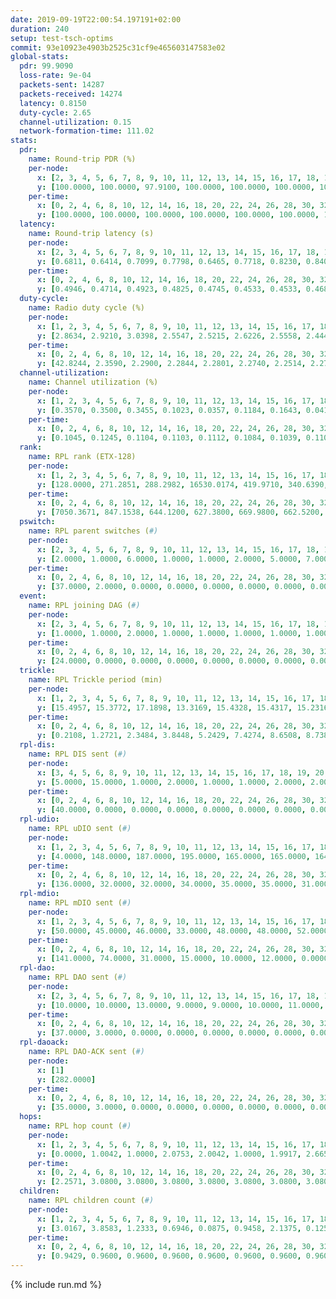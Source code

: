 ```yaml
---
date: 2019-09-19T22:00:54.197191+02:00
duration: 240
setup: test-tsch-optims
commit: 93e10923e4903b2525c31cf9e465603147583e02
global-stats:
  pdr: 99.9090
  loss-rate: 9e-04
  packets-sent: 14287
  packets-received: 14274
  latency: 0.8150
  duty-cycle: 2.65
  channel-utilization: 0.15
  network-formation-time: 111.02
stats:
  pdr:
    name: Round-trip PDR (%)
    per-node:
      x: [2, 3, 4, 5, 6, 7, 8, 9, 10, 11, 12, 13, 14, 15, 16, 17, 18, 19, 20, 21, 22, 23, 24, 25]
      y: [100.0000, 100.0000, 97.9100, 100.0000, 100.0000, 100.0000, 100.0000, 100.0000, 100.0000, 100.0000, 100.0000, 100.0000, 100.0000, 100.0000, 100.0000, 100.0000, 100.0000, 100.0000, 100.0000, 100.0000, 100.0000, 100.0000, 100.0000, 100.0000]
    per-time:
      x: [0, 2, 4, 6, 8, 10, 12, 14, 16, 18, 20, 22, 24, 26, 28, 30, 32, 34, 36, 38, 40, 42, 44, 46, 48, 50, 52, 54, 56, 58, 60, 62, 64, 66, 68, 70, 72, 74, 76, 78, 80, 82, 84, 86, 88, 90, 92, 94, 96, 98, 100, 102, 104, 106, 108, 110, 112, 114, 116, 118, 120, 122, 124, 126, 128, 130, 132, 134, 136, 138, 140, 142, 144, 146, 148, 150, 152, 154, 156, 158, 160, 162, 164, 166, 168, 170, 172, 174, 176, 178, 180, 182, 184, 186, 188, 190, 192, 194, 196, 198, 200, 202, 204, 206, 208, 210, 212, 214, 216, 218, 220, 222, 224, 226, 228, 230, 232, 234, 236, 238]
      y: [100.0000, 100.0000, 100.0000, 100.0000, 100.0000, 100.0000, 100.0000, 100.0000, 100.0000, 100.0000, 100.0000, 100.0000, 100.0000, 100.0000, 100.0000, 100.0000, 100.0000, 100.0000, 100.0000, 100.0000, 100.0000, 100.0000, 100.0000, 100.0000, 100.0000, 100.0000, 100.0000, 100.0000, 100.0000, 100.0000, 100.0000, 100.0000, 100.0000, 100.0000, 100.0000, 100.0000, 100.0000, 100.0000, 100.0000, 100.0000, 100.0000, 100.0000, 100.0000, 100.0000, 100.0000, 100.0000, 100.0000, 100.0000, 100.0000, 100.0000, 100.0000, 100.0000, 100.0000, 100.0000, 100.0000, 100.0000, 100.0000, 100.0000, 100.0000, 100.0000, 100.0000, 100.0000, 100.0000, 100.0000, 100.0000, 100.0000, 100.0000, 100.0000, 100.0000, 100.0000, 100.0000, 100.0000, 100.0000, 100.0000, 100.0000, 100.0000, 100.0000, 100.0000, 100.0000, 100.0000, 100.0000, 100.0000, 100.0000, 100.0000, 100.0000, 100.0000, 100.0000, 100.0000, 100.0000, 100.0000, 100.0000, 100.0000, 100.0000, 100.0000, 100.0000, 100.0000, 100.0000, 99.1667, 95.0000, 95.0000, 100.0000, 100.0000, 100.0000, 100.0000, 100.0000, 100.0000, 100.0000, 100.0000, 100.0000, 100.0000, 100.0000, 100.0000, 100.0000, 100.0000, 100.0000, 100.0000, 100.0000, 100.0000, 100.0000, 100.0000]
  latency:
    name: Round-trip latency (s)
    per-node:
      x: [2, 3, 4, 5, 6, 7, 8, 9, 10, 11, 12, 13, 14, 15, 16, 17, 18, 19, 20, 21, 22, 23, 24, 25]
      y: [0.6811, 0.6414, 0.7099, 0.7798, 0.6465, 0.7718, 0.8230, 0.8400, 0.7085, 0.8940, 0.7231, 0.7205, 0.8669, 0.7712, 0.7840, 0.8701, 0.8272, 0.8053, 0.9087, 0.9780, 0.8630, 1.0035, 1.0021, 0.9160]
    per-time:
      x: [0, 2, 4, 6, 8, 10, 12, 14, 16, 18, 20, 22, 24, 26, 28, 30, 32, 34, 36, 38, 40, 42, 44, 46, 48, 50, 52, 54, 56, 58, 60, 62, 64, 66, 68, 70, 72, 74, 76, 78, 80, 82, 84, 86, 88, 90, 92, 94, 96, 98, 100, 102, 104, 106, 108, 110, 112, 114, 116, 118, 120, 122, 124, 126, 128, 130, 132, 134, 136, 138, 140, 142, 144, 146, 148, 150, 152, 154, 156, 158, 160, 162, 164, 166, 168, 170, 172, 174, 176, 178, 180, 182, 184, 186, 188, 190, 192, 194, 196, 198, 200, 202, 204, 206, 208, 210, 212, 214, 216, 218, 220, 222, 224, 226, 228, 230, 232, 234, 236, 238]
      y: [0.4946, 0.4714, 0.4923, 0.4825, 0.4745, 0.4533, 0.4533, 0.4683, 0.4811, 0.5133, 0.5218, 0.4337, 0.4589, 0.4940, 0.4903, 0.4887, 0.5068, 0.4633, 0.4403, 0.4478, 0.4628, 0.4269, 0.4686, 0.4396, 0.4107, 0.3750, 0.4051, 0.3860, 0.3772, 0.4197, 0.4657, 0.4230, 0.4151, 0.4116, 0.4081, 0.4008, 0.4543, 0.4156, 0.3944, 0.3668, 0.3541, 0.3958, 0.4341, 0.3889, 0.3932, 0.3863, 0.3704, 0.4494, 0.4716, 0.4110, 0.3590, 0.3822, 0.3847, 0.6497, 0.5574, 0.4772, 0.4123, 0.4112, 0.4323, 0.9670, 1.0112, 0.7395, 0.5237, 0.5055, 0.5045, 0.9559, 1.3112, 1.2327, 0.8049, 0.6466, 0.5561, 1.0436, 1.3072, 1.3086, 1.3068, 1.1266, 0.7715, 1.0093, 1.3150, 1.3014, 1.3186, 1.2881, 1.3006, 1.2890, 1.3060, 1.2896, 1.3086, 1.2952, 1.3141, 1.3193, 1.2838, 1.2955, 1.2940, 1.3111, 1.2891, 1.3013, 1.3072, 1.3367, 1.2932, 1.3287, 1.3182, 1.2935, 1.3050, 1.3127, 1.3202, 1.2994, 1.2980, 1.3056, 1.2762, 1.2799, 1.2978, 1.3261, 1.2944, 1.2869, 1.3075, 1.2862, 1.3174, 1.3116, 1.3001, 1.0511]
  duty-cycle:
    name: Radio duty cycle (%)
    per-node:
      x: [1, 2, 3, 4, 5, 6, 7, 8, 9, 10, 11, 12, 13, 14, 15, 16, 17, 18, 19, 20, 21, 22, 23, 24, 25]
      y: [2.8634, 2.9210, 3.0398, 2.5547, 2.5215, 2.6226, 2.5558, 2.4442, 2.2926, 2.4586, 2.4751, 2.5574, 2.7756, 2.5173, 2.4570, 2.7020, 2.4869, 2.5140, 2.5993, 2.6488, 2.5308, 2.6519, 2.5894, 2.5138, 2.4873]
    per-time:
      x: [0, 2, 4, 6, 8, 10, 12, 14, 16, 18, 20, 22, 24, 26, 28, 30, 32, 34, 36, 38, 40, 42, 44, 46, 48, 50, 52, 54, 56, 58, 60, 62, 64, 66, 68, 70, 72, 74, 76, 78, 80, 82, 84, 86, 88, 90, 92, 94, 96, 98, 100, 102, 104, 106, 108, 110, 112, 114, 116, 118, 120, 122, 124, 126, 128, 130, 132, 134, 136, 138, 140, 142, 144, 146, 148, 150, 152, 154, 156, 158, 160, 162, 164, 166, 168, 170, 172, 174, 176, 178, 180, 182, 184, 186, 188, 190, 192, 194, 196, 198, 200, 202, 204, 206, 208, 210, 212, 214, 216, 218, 220, 222, 224, 226, 228, 230, 232, 234, 236, 238, 240]
      y: [42.8244, 2.3590, 2.2900, 2.2844, 2.2801, 2.2740, 2.2514, 2.2724, 2.2882, 2.2725, 2.2798, 2.2803, 2.2447, 2.2535, 2.3294, 2.3250, 2.2917, 2.2949, 2.2633, 2.2622, 2.2600, 2.2593, 2.2644, 2.2881, 2.2789, 2.2652, 2.2431, 2.2711, 2.2452, 2.2501, 3.0315, 2.9991, 2.9301, 2.8556, 2.4710, 2.4343, 2.4318, 2.2608, 2.2433, 2.2436, 2.2481, 2.2374, 2.2557, 2.2831, 2.2355, 2.2655, 2.2539, 2.2394, 2.2495, 2.2354, 2.2523, 2.2379, 2.2506, 2.2607, 2.2374, 2.2365, 2.2509, 2.2333, 2.2372, 2.2317, 2.2308, 2.2484, 2.2401, 2.2600, 2.2432, 2.2250, 2.2342, 2.2478, 2.2500, 2.2535, 2.2494, 2.2359, 2.2425, 2.2490, 2.2286, 2.2469, 2.2533, 2.2383, 2.2473, 2.2424, 2.2666, 2.2443, 2.2227, 2.2360, 2.2298, 2.2471, 2.2437, 2.2566, 2.6829, 2.5541, 2.6486, 2.7282, 2.2512, 2.2308, 2.2540, 2.2195, 2.5124, 2.6642, 2.5563, 2.4696, 2.3109, 2.2829, 2.2571, 2.2518, 2.2517, 2.2288, 2.2314, 2.2362, 2.2475, 2.2240, 2.2253, 2.2447, 2.2562, 2.2402, 2.2198, 2.2351, 2.2224, 2.2379, 2.2501, 2.2054, null]
  channel-utilization:
    name: Channel utilization (%)
    per-node:
      x: [1, 2, 3, 4, 5, 6, 7, 8, 9, 10, 11, 12, 13, 14, 15, 16, 17, 18, 19, 20, 21, 22, 23, 24, 25]
      y: [0.3570, 0.3500, 0.3455, 0.1023, 0.0357, 0.1184, 0.1643, 0.0411, 0.0374, 0.0516, 0.0342, 0.0640, 0.1517, 0.0331, 0.1034, 0.2098, 0.0316, 0.0845, 0.0601, 0.0475, 0.0352, 0.0742, 0.0350, 0.0315, 0.0322]
    per-time:
      x: [0, 2, 4, 6, 8, 10, 12, 14, 16, 18, 20, 22, 24, 26, 28, 30, 32, 34, 36, 38, 40, 42, 44, 46, 48, 50, 52, 54, 56, 58, 60, 62, 64, 66, 68, 70, 72, 74, 76, 78, 80, 82, 84, 86, 88, 90, 92, 94, 96, 98, 100, 102, 104, 106, 108, 110, 112, 114, 116, 118, 120, 122, 124, 126, 128, 130, 132, 134, 136, 138, 140, 142, 144, 146, 148, 150, 152, 154, 156, 158, 160, 162, 164, 166, 168, 170, 172, 174, 176, 178, 180, 182, 184, 186, 188, 190, 192, 194, 196, 198, 200, 202, 204, 206, 208, 210, 212, 214, 216, 218, 220, 222, 224, 226, 228, 230, 232, 234, 236, 238, 240]
      y: [0.1045, 0.1245, 0.1104, 0.1103, 0.1112, 0.1084, 0.1039, 0.1102, 0.1096, 0.1097, 0.1121, 0.1124, 0.0995, 0.1066, 0.1292, 0.1244, 0.1165, 0.1177, 0.1049, 0.1068, 0.1074, 0.1074, 0.1084, 0.1119, 0.1080, 0.1036, 0.0969, 0.1083, 0.1001, 0.0990, 0.3749, 0.3294, 0.3130, 0.2906, 0.0962, 0.0749, 0.0870, 0.1029, 0.1003, 0.0970, 0.0992, 0.0961, 0.1017, 0.1095, 0.0959, 0.1041, 0.0998, 0.0987, 0.0978, 0.0920, 0.0977, 0.0933, 0.1008, 0.1007, 0.0949, 0.0958, 0.0985, 0.0913, 0.0936, 0.0954, 0.0925, 0.1000, 0.0954, 0.1026, 0.0985, 0.0949, 0.0966, 0.1003, 0.1041, 0.1036, 0.1023, 0.0981, 0.0984, 0.0974, 0.0926, 0.0956, 0.0982, 0.0933, 0.0952, 0.0957, 0.1028, 0.0974, 0.0881, 0.0925, 0.0934, 0.0953, 0.0965, 0.0963, 0.2553, 0.1596, 0.1980, 0.2172, 0.0998, 0.0909, 0.0999, 0.0884, 0.2367, 0.1788, 0.0885, 0.0362, 0.1067, 0.1009, 0.0992, 0.0976, 0.0965, 0.0923, 0.0932, 0.0951, 0.0972, 0.0909, 0.0912, 0.0972, 0.1004, 0.0953, 0.0906, 0.0945, 0.0893, 0.0955, 0.0994, 0.0817, null]
  rank:
    name: RPL rank (ETX-128)
    per-node:
      x: [1, 2, 3, 4, 5, 6, 7, 8, 9, 10, 11, 12, 13, 14, 15, 16, 17, 18, 19, 20, 21, 22, 23, 24, 25]
      y: [128.0000, 271.2851, 288.2982, 16530.0174, 419.9710, 340.6390, 436.3719, 865.5388, 694.3279, 823.5061, 689.0612, 725.6860, 527.9959, 956.1976, 602.8462, 487.2800, 914.8185, 698.9109, 693.4490, 764.0408, 836.0976, 697.8745, 859.7602, 840.7126, 850.0688]
    per-time:
      x: [0, 2, 4, 6, 8, 10, 12, 14, 16, 18, 20, 22, 24, 26, 28, 30, 32, 34, 36, 38, 40, 42, 44, 46, 48, 50, 52, 54, 56, 58, 60, 62, 64, 66, 68, 70, 72, 74, 76, 78, 80, 82, 84, 86, 88, 90, 92, 94, 96, 98, 100, 102, 104, 106, 108, 110, 112, 114, 116, 118, 120, 122, 124, 126, 128, 130, 132, 134, 136, 138, 140, 142, 144, 146, 148, 150, 152, 154, 156, 158, 160, 162, 164, 166, 168, 170, 172, 174, 176, 178, 180, 182, 184, 186, 188, 190, 192, 194, 196, 198, 200, 202, 204, 206, 208, 210, 212, 214, 216, 218, 220, 222, 224, 226, 228, 230, 232, 234, 236, 238]
      y: [7050.3671, 847.1538, 644.1200, 627.3800, 669.9800, 662.5200, 660.0200, 655.1400, 621.3400, 640.1200, 679.6200, 674.6200, 668.4200, 678.9000, 684.8200, 656.9815, 654.2200, 664.2800, 671.5000, 692.0000, 685.7843, 661.8269, 693.4074, 688.6346, 669.2642, 623.3333, 609.6000, 574.3137, 572.7647, 575.0000, 395.1687, 318.0942, 295.1907, 326.5130, 424.1813, 413.4864, 432.6029, 493.4545, 616.8627, 612.9423, 603.1400, 597.6078, 596.9600, 596.5200, 602.0800, 603.4151, 582.7925, 543.5962, 538.2600, 547.0392, 539.9400, 533.9020, 541.7451, 536.9423, 528.3800, 518.4038, 505.8235, 504.2000, 523.2800, 554.8800, 551.8000, 564.1538, 559.6600, 569.1071, 546.3922, 536.8000, 538.7308, 545.5600, 558.9200, 565.1800, 571.7843, 570.6000, 571.6727, 562.5686, 564.3600, 555.7800, 543.9600, 545.5400, 556.1000, 550.0000, 552.2308, 541.3600, 539.2745, 540.6600, 534.4510, 535.3600, 531.0800, 541.0800, 466.8300, 455.2946, 443.9115, 435.4523, 531.5686, 518.5882, 511.2400, 514.2000, 511.1765, 450.3283, 17805.0200, 59754.4682, 50606.3971, 533.2500, 517.3800, 512.6600, 522.7647, 522.3400, 518.5600, 529.5192, 524.5400, 530.4400, 525.6400, 524.9216, 530.4314, 522.9216, 521.3800, 532.3600, 514.0800, 523.3077, 516.8462, 513.8800]
  pswitch:
    name: RPL parent switches (#)
    per-node:
      x: [2, 3, 4, 5, 6, 7, 8, 9, 10, 11, 12, 13, 14, 15, 16, 17, 18, 19, 20, 21, 22, 23, 24, 25]
      y: [2.0000, 1.0000, 6.0000, 1.0000, 1.0000, 2.0000, 5.0000, 7.0000, 5.0000, 6.0000, 2.0000, 3.0000, 13.0000, 7.0000, 6.0000, 8.0000, 7.0000, 6.0000, 6.0000, 7.0000, 8.0000, 7.0000, 8.0000, 8.0000]
    per-time:
      x: [0, 2, 4, 6, 8, 10, 12, 14, 16, 18, 20, 22, 24, 26, 28, 30, 32, 34, 36, 38, 40, 42, 44, 46, 48, 50, 52, 54, 56, 58, 60, 62, 64, 66, 68, 70, 72, 74, 76, 78, 80, 82, 84, 86, 88, 90, 92, 94, 96, 98, 100, 102, 104, 106, 108, 110, 112, 114, 116, 118, 120, 122, 124, 126, 128, 130, 132, 134, 136, 138, 140, 142, 144, 146, 148, 150, 152, 154, 156, 158, 160, 162, 164, 166, 168, 170, 172, 174, 176, 178, 180, 182, 184, 186, 188, 190, 192, 194, 196, 198, 200, 202, 204, 206, 208, 210, 212, 214, 216, 218, 220, 222, 224, 226, 228, 230, 232, 234, 236]
      y: [37.0000, 2.0000, 0.0000, 0.0000, 0.0000, 0.0000, 0.0000, 0.0000, 0.0000, 0.0000, 0.0000, 0.0000, 0.0000, 0.0000, 0.0000, 4.0000, 0.0000, 0.0000, 0.0000, 0.0000, 1.0000, 2.0000, 4.0000, 2.0000, 3.0000, 1.0000, 0.0000, 1.0000, 1.0000, 0.0000, 0.0000, 4.0000, 0.0000, 0.0000, 1.0000, 1.0000, 3.0000, 0.0000, 1.0000, 2.0000, 0.0000, 1.0000, 0.0000, 0.0000, 0.0000, 3.0000, 3.0000, 2.0000, 0.0000, 1.0000, 0.0000, 1.0000, 1.0000, 2.0000, 0.0000, 2.0000, 1.0000, 0.0000, 0.0000, 0.0000, 0.0000, 2.0000, 0.0000, 6.0000, 1.0000, 0.0000, 2.0000, 0.0000, 0.0000, 0.0000, 1.0000, 0.0000, 5.0000, 1.0000, 0.0000, 0.0000, 0.0000, 0.0000, 0.0000, 0.0000, 2.0000, 0.0000, 1.0000, 0.0000, 1.0000, 0.0000, 0.0000, 0.0000, 2.0000, 0.0000, 1.0000, 0.0000, 1.0000, 1.0000, 0.0000, 0.0000, 1.0000, 1.0000, 3.0000, 1.0000, 0.0000, 2.0000, 0.0000, 0.0000, 1.0000, 0.0000, 0.0000, 2.0000, 0.0000, 0.0000, 0.0000, 1.0000, 1.0000, 1.0000, 0.0000, 0.0000, 0.0000, 2.0000, 2.0000]
  event:
    name: RPL joining DAG (#)
    per-node:
      x: [2, 3, 4, 5, 6, 7, 8, 9, 10, 11, 12, 13, 14, 15, 16, 17, 18, 19, 20, 21, 22, 23, 24, 25]
      y: [1.0000, 1.0000, 2.0000, 1.0000, 1.0000, 1.0000, 1.0000, 1.0000, 1.0000, 1.0000, 1.0000, 1.0000, 1.0000, 1.0000, 1.0000, 1.0000, 1.0000, 1.0000, 1.0000, 1.0000, 1.0000, 1.0000, 1.0000, 1.0000]
    per-time:
      x: [0, 2, 4, 6, 8, 10, 12, 14, 16, 18, 20, 22, 24, 26, 28, 30, 32, 34, 36, 38, 40, 42, 44, 46, 48, 50, 52, 54, 56, 58, 60, 62, 64, 66, 68, 70, 72, 74, 76, 78, 80, 82, 84, 86, 88, 90, 92, 94, 96, 98, 100, 102, 104, 106, 108, 110, 112, 114, 116, 118, 120, 122, 124, 126, 128, 130, 132, 134, 136, 138, 140, 142, 144, 146, 148, 150, 152, 154, 156, 158, 160, 162, 164, 166, 168, 170, 172, 174, 176, 178, 180, 182, 184, 186, 188, 190, 192, 194, 196, 198, 200, 202]
      y: [24.0000, 0.0000, 0.0000, 0.0000, 0.0000, 0.0000, 0.0000, 0.0000, 0.0000, 0.0000, 0.0000, 0.0000, 0.0000, 0.0000, 0.0000, 0.0000, 0.0000, 0.0000, 0.0000, 0.0000, 0.0000, 0.0000, 0.0000, 0.0000, 0.0000, 0.0000, 0.0000, 0.0000, 0.0000, 0.0000, 0.0000, 0.0000, 0.0000, 0.0000, 0.0000, 0.0000, 0.0000, 0.0000, 0.0000, 0.0000, 0.0000, 0.0000, 0.0000, 0.0000, 0.0000, 0.0000, 0.0000, 0.0000, 0.0000, 0.0000, 0.0000, 0.0000, 0.0000, 0.0000, 0.0000, 0.0000, 0.0000, 0.0000, 0.0000, 0.0000, 0.0000, 0.0000, 0.0000, 0.0000, 0.0000, 0.0000, 0.0000, 0.0000, 0.0000, 0.0000, 0.0000, 0.0000, 0.0000, 0.0000, 0.0000, 0.0000, 0.0000, 0.0000, 0.0000, 0.0000, 0.0000, 0.0000, 0.0000, 0.0000, 0.0000, 0.0000, 0.0000, 0.0000, 0.0000, 0.0000, 0.0000, 0.0000, 0.0000, 0.0000, 0.0000, 0.0000, 0.0000, 0.0000, 0.0000, 0.0000, 0.0000, 1.0000]
  trickle:
    name: RPL Trickle period (min)
    per-node:
      x: [1, 2, 3, 4, 5, 6, 7, 8, 9, 10, 11, 12, 13, 14, 15, 16, 17, 18, 19, 20, 21, 22, 23, 24, 25]
      y: [15.4957, 15.3772, 17.1898, 13.3169, 15.4328, 15.4317, 15.2316, 15.4115, 15.2771, 15.1201, 15.6055, 15.3544, 15.5103, 15.5451, 16.3428, 17.0794, 16.3452, 16.4125, 16.4748, 16.5459, 16.5497, 16.3923, 15.5765, 16.4263, 16.4009]
    per-time:
      x: [0, 2, 4, 6, 8, 10, 12, 14, 16, 18, 20, 22, 24, 26, 28, 30, 32, 34, 36, 38, 40, 42, 44, 46, 48, 50, 52, 54, 56, 58, 60, 62, 64, 66, 68, 70, 72, 74, 76, 78, 80, 82, 84, 86, 88, 90, 92, 94, 96, 98, 100, 102, 104, 106, 108, 110, 112, 114, 116, 118, 120, 122, 124, 126, 128, 130, 132, 134, 136, 138, 140, 142, 144, 146, 148, 150, 152, 154, 156, 158, 160, 162, 164, 166, 168, 170, 172, 174, 176, 178, 180, 182, 184, 186, 188, 190, 192, 194, 196, 198, 200, 202, 204, 206, 208, 210, 212, 214, 216, 218, 220, 222, 224, 226, 228, 230, 232, 234, 236, 238]
      y: [0.2108, 1.2721, 2.3484, 3.8448, 5.2429, 7.4274, 8.6508, 8.7381, 8.7381, 12.9324, 17.1267, 17.4763, 17.4763, 17.4763, 17.4763, 17.1577, 16.8428, 16.8646, 16.9520, 16.9520, 17.1336, 17.1402, 17.1526, 17.1402, 17.3114, 17.4763, 17.4763, 16.4817, 16.8766, 16.9520, 17.3684, 17.4351, 17.4439, 17.4310, 17.4422, 17.4604, 17.4763, 17.4763, 17.4763, 17.4763, 17.4763, 17.4763, 17.4763, 17.4763, 17.4763, 17.4763, 17.4763, 17.4763, 17.4763, 17.4763, 17.4763, 17.4763, 17.4763, 17.4763, 17.4763, 17.4763, 17.4763, 17.4763, 17.4763, 17.4763, 17.4763, 17.4763, 17.4763, 17.4763, 17.4763, 17.4763, 17.4763, 17.4763, 17.4763, 17.4763, 17.4763, 17.4763, 17.4763, 17.4763, 17.4763, 17.4763, 17.4763, 17.4763, 17.4763, 17.4763, 17.4763, 17.4763, 17.4763, 17.4763, 17.4763, 17.4763, 17.4763, 17.4763, 17.4763, 17.4763, 17.4763, 17.4763, 17.4763, 17.4763, 17.4763, 17.4763, 17.4763, 17.4763, 12.8220, 1.9122, 3.5538, 7.7627, 8.5634, 9.6993, 9.7661, 12.0586, 12.2334, 12.2670, 12.5829, 15.5539, 17.4763, 17.4763, 17.4763, 17.4763, 17.4763, 17.4763, 17.4763, 17.4763, 17.4763, 17.4763]
  rpl-dis:
    name: RPL DIS sent (#)
    per-node:
      x: [3, 4, 5, 6, 8, 9, 10, 11, 12, 13, 14, 15, 16, 17, 18, 19, 20, 21, 22, 23, 24, 25]
      y: [5.0000, 15.0000, 1.0000, 2.0000, 1.0000, 1.0000, 2.0000, 2.0000, 2.0000, 1.0000, 1.0000, 1.0000, 6.0000, 2.0000, 1.0000, 1.0000, 2.0000, 3.0000, 2.0000, 3.0000, 3.0000, 3.0000]
    per-time:
      x: [0, 2, 4, 6, 8, 10, 12, 14, 16, 18, 20, 22, 24, 26, 28, 30, 32, 34, 36, 38, 40, 42, 44, 46, 48, 50, 52, 54, 56, 58, 60, 62, 64, 66, 68, 70, 72, 74, 76, 78, 80, 82, 84, 86, 88, 90, 92, 94, 96, 98, 100, 102, 104, 106, 108, 110, 112, 114, 116, 118, 120, 122, 124, 126, 128, 130, 132, 134, 136, 138, 140, 142, 144, 146, 148, 150, 152, 154, 156, 158, 160, 162, 164, 166, 168, 170, 172, 174, 176, 178, 180, 182, 184, 186, 188, 190, 192, 194, 196, 198, 200]
      y: [40.0000, 0.0000, 0.0000, 0.0000, 0.0000, 0.0000, 0.0000, 0.0000, 0.0000, 0.0000, 0.0000, 0.0000, 0.0000, 0.0000, 0.0000, 0.0000, 0.0000, 0.0000, 0.0000, 0.0000, 0.0000, 0.0000, 0.0000, 0.0000, 0.0000, 0.0000, 0.0000, 0.0000, 0.0000, 0.0000, 0.0000, 1.0000, 2.0000, 1.0000, 1.0000, 1.0000, 2.0000, 0.0000, 0.0000, 0.0000, 0.0000, 0.0000, 0.0000, 0.0000, 0.0000, 0.0000, 0.0000, 0.0000, 0.0000, 0.0000, 0.0000, 0.0000, 0.0000, 0.0000, 0.0000, 0.0000, 0.0000, 0.0000, 0.0000, 0.0000, 0.0000, 0.0000, 0.0000, 0.0000, 0.0000, 0.0000, 0.0000, 0.0000, 0.0000, 0.0000, 0.0000, 0.0000, 0.0000, 0.0000, 0.0000, 0.0000, 0.0000, 0.0000, 0.0000, 0.0000, 0.0000, 0.0000, 0.0000, 0.0000, 0.0000, 0.0000, 0.0000, 0.0000, 0.0000, 1.0000, 1.0000, 1.0000, 0.0000, 0.0000, 0.0000, 0.0000, 0.0000, 0.0000, 3.0000, 4.0000, 2.0000]
  rpl-udio:
    name: RPL uDIO sent (#)
    per-node:
      x: [1, 2, 3, 4, 5, 6, 7, 8, 9, 10, 11, 12, 13, 14, 15, 16, 17, 18, 19, 20, 21, 22, 23, 24, 25]
      y: [4.0000, 148.0000, 187.0000, 195.0000, 165.0000, 165.0000, 164.0000, 166.0000, 170.0000, 176.0000, 171.0000, 174.0000, 168.0000, 171.0000, 162.0000, 171.0000, 171.0000, 162.0000, 168.0000, 168.0000, 180.0000, 170.0000, 170.0000, 171.0000, 164.0000]
    per-time:
      x: [0, 2, 4, 6, 8, 10, 12, 14, 16, 18, 20, 22, 24, 26, 28, 30, 32, 34, 36, 38, 40, 42, 44, 46, 48, 50, 52, 54, 56, 58, 60, 62, 64, 66, 68, 70, 72, 74, 76, 78, 80, 82, 84, 86, 88, 90, 92, 94, 96, 98, 100, 102, 104, 106, 108, 110, 112, 114, 116, 118, 120, 122, 124, 126, 128, 130, 132, 134, 136, 138, 140, 142, 144, 146, 148, 150, 152, 154, 156, 158, 160, 162, 164, 166, 168, 170, 172, 174, 176, 178, 180, 182, 184, 186, 188, 190, 192, 194, 196, 198, 200, 202, 204, 206, 208, 210, 212, 214, 216, 218, 220, 222, 224, 226, 228, 230, 232, 234, 236, 238, 240]
      y: [136.0000, 32.0000, 32.0000, 34.0000, 35.0000, 35.0000, 31.0000, 34.0000, 31.0000, 35.0000, 36.0000, 31.0000, 29.0000, 38.0000, 28.0000, 39.0000, 34.0000, 41.0000, 35.0000, 30.0000, 27.0000, 30.0000, 40.0000, 35.0000, 35.0000, 35.0000, 29.0000, 31.0000, 30.0000, 29.0000, 48.0000, 34.0000, 33.0000, 30.0000, 44.0000, 33.0000, 31.0000, 33.0000, 28.0000, 39.0000, 31.0000, 31.0000, 31.0000, 30.0000, 30.0000, 35.0000, 30.0000, 39.0000, 29.0000, 37.0000, 36.0000, 31.0000, 35.0000, 29.0000, 35.0000, 37.0000, 27.0000, 28.0000, 38.0000, 31.0000, 32.0000, 39.0000, 28.0000, 35.0000, 34.0000, 34.0000, 28.0000, 31.0000, 33.0000, 33.0000, 37.0000, 29.0000, 30.0000, 26.0000, 31.0000, 36.0000, 31.0000, 35.0000, 29.0000, 35.0000, 33.0000, 30.0000, 31.0000, 34.0000, 31.0000, 29.0000, 28.0000, 32.0000, 32.0000, 42.0000, 35.0000, 33.0000, 33.0000, 32.0000, 31.0000, 32.0000, 34.0000, 47.0000, 41.0000, 34.0000, 36.0000, 40.0000, 31.0000, 32.0000, 30.0000, 32.0000, 35.0000, 35.0000, 34.0000, 32.0000, 31.0000, 33.0000, 28.0000, 38.0000, 32.0000, 34.0000, 33.0000, 34.0000, 30.0000, 31.0000, 0.0000]
  rpl-mdio:
    name: RPL mDIO sent (#)
    per-node:
      x: [1, 2, 3, 4, 5, 6, 7, 8, 9, 10, 11, 12, 13, 14, 15, 16, 17, 18, 19, 20, 21, 22, 23, 24, 25]
      y: [50.0000, 45.0000, 46.0000, 33.0000, 48.0000, 48.0000, 52.0000, 44.0000, 50.0000, 52.0000, 32.0000, 44.0000, 35.0000, 32.0000, 26.0000, 38.0000, 26.0000, 27.0000, 23.0000, 22.0000, 22.0000, 27.0000, 32.0000, 27.0000, 29.0000]
    per-time:
      x: [0, 2, 4, 6, 8, 10, 12, 14, 16, 18, 20, 22, 24, 26, 28, 30, 32, 34, 36, 38, 40, 42, 44, 46, 48, 50, 52, 54, 56, 58, 60, 62, 64, 66, 68, 70, 72, 74, 76, 78, 80, 82, 84, 86, 88, 90, 92, 94, 96, 98, 100, 102, 104, 106, 108, 110, 112, 114, 116, 118, 120, 122, 124, 126, 128, 130, 132, 134, 136, 138, 140, 142, 144, 146, 148, 150, 152, 154, 156, 158, 160, 162, 164, 166, 168, 170, 172, 174, 176, 178, 180, 182, 184, 186, 188, 190, 192, 194, 196, 198, 200, 202, 204, 206, 208, 210, 212, 214, 216, 218, 220, 222, 224, 226, 228, 230, 232, 234, 236, 238]
      y: [141.0000, 74.0000, 31.0000, 15.0000, 10.0000, 12.0000, 0.0000, 3.0000, 18.0000, 3.0000, 1.0000, 0.0000, 0.0000, 2.0000, 4.0000, 4.0000, 10.0000, 7.0000, 4.0000, 1.0000, 0.0000, 0.0000, 3.0000, 3.0000, 5.0000, 2.0000, 8.0000, 8.0000, 2.0000, 0.0000, 3.0000, 2.0000, 9.0000, 2.0000, 6.0000, 2.0000, 2.0000, 0.0000, 0.0000, 1.0000, 3.0000, 3.0000, 7.0000, 8.0000, 3.0000, 0.0000, 1.0000, 0.0000, 3.0000, 5.0000, 4.0000, 4.0000, 3.0000, 4.0000, 1.0000, 0.0000, 1.0000, 3.0000, 5.0000, 4.0000, 8.0000, 3.0000, 1.0000, 0.0000, 1.0000, 0.0000, 2.0000, 9.0000, 5.0000, 3.0000, 5.0000, 0.0000, 0.0000, 1.0000, 0.0000, 6.0000, 6.0000, 6.0000, 4.0000, 2.0000, 0.0000, 0.0000, 0.0000, 3.0000, 3.0000, 5.0000, 4.0000, 8.0000, 1.0000, 2.0000, 0.0000, 0.0000, 2.0000, 4.0000, 8.0000, 7.0000, 2.0000, 3.0000, 5.0000, 119.0000, 84.0000, 49.0000, 10.0000, 10.0000, 15.0000, 2.0000, 2.0000, 3.0000, 4.0000, 7.0000, 2.0000, 0.0000, 4.0000, 3.0000, 4.0000, 1.0000, 7.0000, 1.0000, 3.0000, 1.0000]
  rpl-dao:
    name: RPL DAO sent (#)
    per-node:
      x: [2, 3, 4, 5, 6, 7, 8, 9, 10, 11, 12, 13, 14, 15, 16, 17, 18, 19, 20, 21, 22, 23, 24, 25]
      y: [10.0000, 10.0000, 13.0000, 9.0000, 9.0000, 10.0000, 11.0000, 13.0000, 12.0000, 12.0000, 9.0000, 10.0000, 15.0000, 11.0000, 14.0000, 13.0000, 12.0000, 12.0000, 13.0000, 12.0000, 14.0000, 12.0000, 13.0000, 15.0000]
    per-time:
      x: [0, 2, 4, 6, 8, 10, 12, 14, 16, 18, 20, 22, 24, 26, 28, 30, 32, 34, 36, 38, 40, 42, 44, 46, 48, 50, 52, 54, 56, 58, 60, 62, 64, 66, 68, 70, 72, 74, 76, 78, 80, 82, 84, 86, 88, 90, 92, 94, 96, 98, 100, 102, 104, 106, 108, 110, 112, 114, 116, 118, 120, 122, 124, 126, 128, 130, 132, 134, 136, 138, 140, 142, 144, 146, 148, 150, 152, 154, 156, 158, 160, 162, 164, 166, 168, 170, 172, 174, 176, 178, 180, 182, 184, 186, 188, 190, 192, 194, 196, 198, 200, 202, 204, 206, 208, 210, 212, 214, 216, 218, 220, 222, 224, 226, 228, 230, 232, 234, 236, 238]
      y: [37.0000, 3.0000, 0.0000, 0.0000, 0.0000, 0.0000, 0.0000, 0.0000, 0.0000, 0.0000, 0.0000, 0.0000, 0.0000, 0.0000, 19.0000, 9.0000, 0.0000, 0.0000, 0.0000, 0.0000, 1.0000, 2.0000, 4.0000, 2.0000, 3.0000, 1.0000, 0.0000, 1.0000, 7.0000, 6.0000, 2.0000, 4.0000, 0.0000, 0.0000, 3.0000, 2.0000, 2.0000, 1.0000, 3.0000, 3.0000, 0.0000, 2.0000, 2.0000, 3.0000, 3.0000, 5.0000, 3.0000, 2.0000, 2.0000, 3.0000, 1.0000, 1.0000, 1.0000, 3.0000, 0.0000, 2.0000, 3.0000, 2.0000, 3.0000, 2.0000, 1.0000, 4.0000, 2.0000, 8.0000, 1.0000, 0.0000, 3.0000, 1.0000, 0.0000, 0.0000, 2.0000, 4.0000, 6.0000, 3.0000, 0.0000, 1.0000, 1.0000, 2.0000, 1.0000, 0.0000, 5.0000, 1.0000, 1.0000, 0.0000, 2.0000, 3.0000, 4.0000, 4.0000, 2.0000, 1.0000, 2.0000, 1.0000, 3.0000, 1.0000, 1.0000, 2.0000, 3.0000, 1.0000, 3.0000, 4.0000, 2.0000, 4.0000, 2.0000, 1.0000, 3.0000, 0.0000, 1.0000, 2.0000, 1.0000, 1.0000, 2.0000, 1.0000, 2.0000, 3.0000, 5.0000, 3.0000, 1.0000, 3.0000, 5.0000, 0.0000]
  rpl-daoack:
    name: RPL DAO-ACK sent (#)
    per-node:
      x: [1]
      y: [282.0000]
    per-time:
      x: [0, 2, 4, 6, 8, 10, 12, 14, 16, 18, 20, 22, 24, 26, 28, 30, 32, 34, 36, 38, 40, 42, 44, 46, 48, 50, 52, 54, 56, 58, 60, 62, 64, 66, 68, 70, 72, 74, 76, 78, 80, 82, 84, 86, 88, 90, 92, 94, 96, 98, 100, 102, 104, 106, 108, 110, 112, 114, 116, 118, 120, 122, 124, 126, 128, 130, 132, 134, 136, 138, 140, 142, 144, 146, 148, 150, 152, 154, 156, 158, 160, 162, 164, 166, 168, 170, 172, 174, 176, 178, 180, 182, 184, 186, 188, 190, 192, 194, 196, 198, 200, 202, 204, 206, 208, 210, 212, 214, 216, 218, 220, 222, 224, 226, 228, 230, 232, 234, 236]
      y: [35.0000, 3.0000, 0.0000, 0.0000, 0.0000, 0.0000, 0.0000, 0.0000, 0.0000, 0.0000, 0.0000, 0.0000, 0.0000, 0.0000, 19.0000, 9.0000, 0.0000, 0.0000, 0.0000, 0.0000, 1.0000, 2.0000, 4.0000, 2.0000, 3.0000, 1.0000, 0.0000, 1.0000, 7.0000, 6.0000, 2.0000, 4.0000, 0.0000, 0.0000, 3.0000, 2.0000, 2.0000, 1.0000, 3.0000, 3.0000, 0.0000, 2.0000, 2.0000, 3.0000, 3.0000, 5.0000, 3.0000, 2.0000, 2.0000, 3.0000, 1.0000, 1.0000, 1.0000, 3.0000, 0.0000, 2.0000, 3.0000, 2.0000, 3.0000, 2.0000, 1.0000, 4.0000, 2.0000, 8.0000, 1.0000, 0.0000, 3.0000, 1.0000, 0.0000, 0.0000, 2.0000, 4.0000, 6.0000, 3.0000, 0.0000, 1.0000, 1.0000, 2.0000, 1.0000, 0.0000, 5.0000, 1.0000, 1.0000, 0.0000, 2.0000, 3.0000, 5.0000, 3.0000, 2.0000, 1.0000, 2.0000, 1.0000, 3.0000, 1.0000, 1.0000, 2.0000, 3.0000, 1.0000, 3.0000, 4.0000, 2.0000, 4.0000, 2.0000, 1.0000, 3.0000, 0.0000, 1.0000, 2.0000, 1.0000, 1.0000, 2.0000, 1.0000, 2.0000, 3.0000, 5.0000, 3.0000, 1.0000, 3.0000, 5.0000]
  hops:
    name: RPL hop count (#)
    per-node:
      x: [1, 2, 3, 4, 5, 6, 7, 8, 9, 10, 11, 12, 13, 14, 15, 16, 17, 18, 19, 20, 21, 22, 23, 24, 25]
      y: [0.0000, 1.0042, 1.0000, 2.0753, 2.0042, 1.0000, 1.9917, 2.6653, 3.3708, 2.8159, 3.3347, 2.2301, 2.0042, 3.3556, 2.9917, 2.1255, 3.2469, 3.3208, 3.0126, 3.4728, 4.1506, 3.3222, 4.3808, 4.3640, 4.1883]
    per-time:
      x: [0, 2, 4, 6, 8, 10, 12, 14, 16, 18, 20, 22, 24, 26, 28, 30, 32, 34, 36, 38, 40, 42, 44, 46, 48, 50, 52, 54, 56, 58, 60, 62, 64, 66, 68, 70, 72, 74, 76, 78, 80, 82, 84, 86, 88, 90, 92, 94, 96, 98, 100, 102, 104, 106, 108, 110, 112, 114, 116, 118, 120, 122, 124, 126, 128, 130, 132, 134, 136, 138, 140, 142, 144, 146, 148, 150, 152, 154, 156, 158, 160, 162, 164, 166, 168, 170, 172, 174, 176, 178, 180, 182, 184, 186, 188, 190, 192, 194, 196, 198, 200, 202, 204, 206, 208, 210, 212, 214, 216, 218, 220, 222, 224, 226, 228, 230, 232, 234, 236, 238]
      y: [2.2571, 3.0800, 3.0800, 3.0800, 3.0800, 3.0800, 3.0800, 3.0800, 3.0800, 3.0800, 3.0800, 3.0800, 3.0800, 3.0800, 3.0800, 3.0800, 3.0800, 3.0800, 3.0800, 3.0800, 3.0400, 2.9600, 2.9600, 2.8400, 2.9600, 2.8200, 2.7600, 2.7200, 2.7000, 2.6800, 2.6800, 2.8200, 2.8000, 2.8000, 2.8000, 2.8000, 2.7400, 2.7200, 2.7200, 2.6800, 2.6000, 2.6000, 2.7200, 2.7200, 2.7200, 2.6800, 2.6400, 2.5600, 2.5200, 2.5400, 2.5600, 2.5600, 2.5800, 2.5600, 2.5600, 2.5600, 2.5600, 2.5600, 2.5600, 2.5600, 2.5600, 2.5600, 2.5600, 2.6400, 2.8000, 2.8000, 2.8200, 2.8400, 2.8400, 2.8400, 2.8200, 2.8000, 2.6800, 2.5600, 2.5600, 2.5600, 2.5600, 2.5600, 2.5600, 2.5600, 2.5600, 2.5600, 2.5600, 2.5600, 2.5400, 2.5200, 2.5200, 2.5200, 2.5200, 2.5200, 2.5200, 2.5200, 2.5200, 2.5200, 2.5200, 2.5200, 2.5200, 2.5600, 2.5200, 2.4800, 2.4800, 2.5200, 2.5200, 2.5200, 2.5600, 2.5600, 2.5600, 2.5600, 2.5600, 2.5600, 2.5600, 2.5400, 2.5200, 2.5200, 2.5200, 2.5200, 2.5200, 2.5200, 2.5000, 2.4800]
  children:
    name: RPL children count (#)
    per-node:
      x: [1, 2, 3, 4, 5, 6, 7, 8, 9, 10, 11, 12, 13, 14, 15, 16, 17, 18, 19, 20, 21, 22, 23, 24, 25]
      y: [3.0167, 3.8583, 1.2333, 0.6946, 0.0875, 0.9458, 2.1375, 0.1255, 0.1625, 0.4100, 0.0000, 0.5481, 2.0917, 0.0000, 1.2500, 3.0837, 0.0000, 1.6750, 0.7782, 0.4603, 0.1046, 1.3054, 0.0000, 0.0000, 0.0000]
    per-time:
      x: [0, 2, 4, 6, 8, 10, 12, 14, 16, 18, 20, 22, 24, 26, 28, 30, 32, 34, 36, 38, 40, 42, 44, 46, 48, 50, 52, 54, 56, 58, 60, 62, 64, 66, 68, 70, 72, 74, 76, 78, 80, 82, 84, 86, 88, 90, 92, 94, 96, 98, 100, 102, 104, 106, 108, 110, 112, 114, 116, 118, 120, 122, 124, 126, 128, 130, 132, 134, 136, 138, 140, 142, 144, 146, 148, 150, 152, 154, 156, 158, 160, 162, 164, 166, 168, 170, 172, 174, 176, 178, 180, 182, 184, 186, 188, 190, 192, 194, 196, 198, 200, 202, 204, 206, 208, 210, 212, 214, 216, 218, 220, 222, 224, 226, 228, 230, 232, 234, 236, 238]
      y: [0.9429, 0.9600, 0.9600, 0.9600, 0.9600, 0.9600, 0.9600, 0.9600, 0.9600, 0.9600, 0.9600, 0.9600, 0.9600, 0.9600, 0.9600, 0.9600, 0.9600, 0.9600, 0.9600, 0.9600, 0.9600, 0.9600, 0.9600, 0.9600, 0.9600, 0.9600, 0.9600, 0.9600, 0.9600, 0.9600, 0.9600, 0.9600, 0.9600, 0.9600, 0.9600, 0.9600, 0.9600, 0.9600, 0.9600, 0.9600, 0.9600, 0.9600, 0.9600, 0.9600, 0.9600, 0.9600, 0.9600, 0.9600, 0.9600, 0.9600, 0.9600, 0.9600, 0.9600, 0.9600, 0.9600, 0.9600, 0.9600, 0.9600, 0.9600, 0.9600, 0.9600, 0.9600, 0.9600, 0.9600, 0.9600, 0.9600, 0.9600, 0.9600, 0.9600, 0.9600, 0.9600, 0.9600, 0.9600, 0.9600, 0.9600, 0.9600, 0.9600, 0.9600, 0.9600, 0.9600, 0.9600, 0.9600, 0.9600, 0.9600, 0.9600, 0.9600, 0.9600, 0.9600, 0.9600, 0.9600, 0.9600, 0.9600, 0.9600, 0.9600, 0.9600, 0.9600, 0.9600, 0.9600, 0.9600, 0.9600, 0.9600, 0.9600, 0.9600, 0.9600, 0.9600, 0.9600, 0.9600, 0.9600, 0.9600, 0.9600, 0.9600, 0.9600, 0.9600, 0.9600, 0.9600, 0.9600, 0.9600, 0.9600, 0.9600, 0.9600]
---
```


{% include run.md %}
